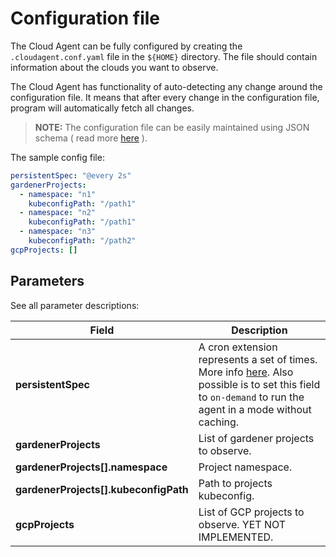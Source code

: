 # Configuration file

The Cloud Agent can be fully configured by creating the `.cloudagent.conf.yaml` file in the `${HOME}` directory. The file should contain information about the clouds you want to observe.

The Cloud Agent has functionality of auto-detecting any change around the configuration file. It means that after every change in the configuration file, program will automatically fetch all changes.

> **NOTE:** The configuration file can be easily maintained using JSON schema ( read more [here](./integrations.md) ).

The sample config file:

```yaml
persistentSpec: "@every 2s"
gardenerProjects:
  - namespace: "n1"
    kubeconfigPath: "/path1"
  - namespace: "n2"
    kubeconfigPath: "/path1"
  - namespace: "n3"
    kubeconfigPath: "/path2"
gcpProjects: []
```

## Parameters

See all parameter descriptions:

| Field  | Description |
|-|-|
| **persistentSpec** | A cron extension represents a set of times. More info [here](https://pkg.go.dev/github.com/robfig/cron#hdr-CRON_Expression_Format). Also possible is to set this field to `on-demand` to run the agent in a mode without caching. |
| **gardenerProjects** | List of gardener projects to observe. |
| **gardenerProjects[].namespace** | Project namespace. |
| **gardenerProjects[].kubeconfigPath** | Path to projects kubeconfig. |
| **gcpProjects** | List of GCP projects to observe. YET NOT IMPLEMENTED. |
